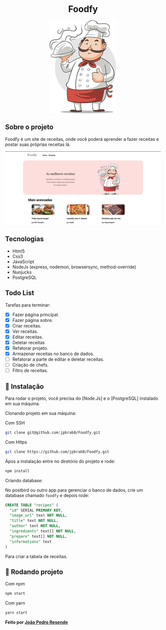 <h1 align="center">Foodfy</h1>

<p align="center"><img src="./.github/logo-chef.png" alt="Chef foodfy"/></p>

## Sobre o projeto

Foodfy é um site de receitas, onde você poderá aprender a fazer receitas e postar suas próprias receitas lá.

<p align="center">
    <img src="./.github/project.png">
</p>

## Tecnologias

* Html5
* Css3
* JavaScript
* NodeJs (express, nodemon, browsersync, method-override)
* Nunjucks
* PostgreSQL

## Todo List

Tarefas para terminar:

- [x] Fazer página principal.
- [x] Fazer página sobre.
- [x] Criar receitas.
- [x] Ver receitas.
- [x] Editar receitas.
- [x] Deletar receitas
- [x] Refatorar projeto.
- [x] Armazenar receitas no banco de dados.
- [ ] Refatorar a parte de editar e deletar receitas.
- [ ] Criação de chefs.
- [ ] Filtro de receitas.

## 👷 Instalação

Para rodar o projeto, você precisa do [Node.Js] e o [PostgreSQL] instalado em sua máquina.

Clonando projeto em sua máquina:

Com SSH
```bash
git clone git@github.com:jpbrab0/Foodfy.git
```

Com Https
```bash
git clone https://github.com/jpbrab0/Foodfy.git
```

Ápos a instalação entre no diretório do projeto e rode:
```bash
npm install
```

Criando database:

No postbird ou outro app para gerenciar o banco de dados, crie um database chamado `foodfy` e depois rode:

```sql
CREATE TABLE "recipes" (
  "id" SERIAL PRIMARY KEY,
  "image_url" text NOT NULL,
  "title" text NOT NULL,
  "author" text NOT NULL,
  "ingredients" text[] NOT NULL,
  "prepare" text[] NOT NULL,
  "informations" text
)
```
Para criar a tabela de receitas.

## 🚀 Rodando projeto

Com npm
```bash
npm start
```

Com yarn
```bash
yarn start
```

**Feito por [João Pedro Resende](https://jpres.dev)**
